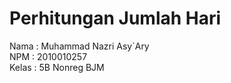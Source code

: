 # Perhitungan Jumlah Hari
Nama  : Muhammad Nazri Asy`Ary <br/>
NPM   : 2010010257 <br/>
Kelas : 5B Nonreg BJM <br/>
